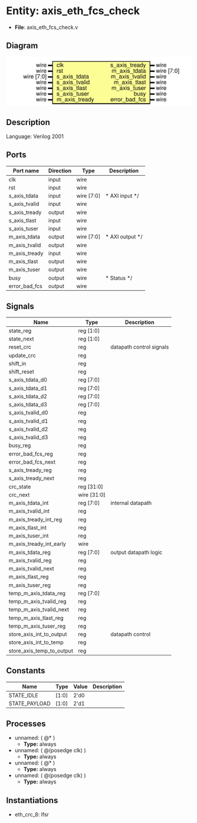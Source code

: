 # Entity: axis_eth_fcs_check

- **File**: axis_eth_fcs_check.v
## Diagram

![Diagram](axis_eth_fcs_check.svg "Diagram")
## Description


 Language: Verilog 2001


## Ports

| Port name     | Direction | Type       | Description                |
| ------------- | --------- | ---------- | -------------------------- |
| clk           | input     | wire       |                            |
| rst           | input     | wire       |                            |
| s_axis_tdata  | input     | wire [7:0] |      * AXI input      */   |
| s_axis_tvalid | input     | wire       |                            |
| s_axis_tready | output    | wire       |                            |
| s_axis_tlast  | input     | wire       |                            |
| s_axis_tuser  | input     | wire       |                            |
| m_axis_tdata  | output    | wire [7:0] |      * AXI output      */  |
| m_axis_tvalid | output    | wire       |                            |
| m_axis_tready | input     | wire       |                            |
| m_axis_tlast  | output    | wire       |                            |
| m_axis_tuser  | output    | wire       |                            |
| busy          | output    | wire       |      * Status      */      |
| error_bad_fcs | output    | wire       |                            |
## Signals

| Name                      | Type        | Description                |
| ------------------------- | ----------- | -------------------------- |
| state_reg                 | reg [1:0]   |                            |
| state_next                | reg [1:0]   |                            |
| reset_crc                 | reg         |  datapath control signals  |
| update_crc                | reg         |                            |
| shift_in                  | reg         |                            |
| shift_reset               | reg         |                            |
| s_axis_tdata_d0           | reg [7:0]   |                            |
| s_axis_tdata_d1           | reg [7:0]   |                            |
| s_axis_tdata_d2           | reg [7:0]   |                            |
| s_axis_tdata_d3           | reg [7:0]   |                            |
| s_axis_tvalid_d0          | reg         |                            |
| s_axis_tvalid_d1          | reg         |                            |
| s_axis_tvalid_d2          | reg         |                            |
| s_axis_tvalid_d3          | reg         |                            |
| busy_reg                  | reg         |                            |
| error_bad_fcs_reg         | reg         |                            |
| error_bad_fcs_next        | reg         |                            |
| s_axis_tready_reg         | reg         |                            |
| s_axis_tready_next        | reg         |                            |
| crc_state                 | reg [31:0]  |                            |
| crc_next                  | wire [31:0] |                            |
| m_axis_tdata_int          | reg [7:0]   |  internal datapath         |
| m_axis_tvalid_int         | reg         |                            |
| m_axis_tready_int_reg     | reg         |                            |
| m_axis_tlast_int          | reg         |                            |
| m_axis_tuser_int          | reg         |                            |
| m_axis_tready_int_early   | wire        |                            |
| m_axis_tdata_reg          | reg [7:0]   |  output datapath logic     |
| m_axis_tvalid_reg         | reg         |                            |
| m_axis_tvalid_next        | reg         |                            |
| m_axis_tlast_reg          | reg         |                            |
| m_axis_tuser_reg          | reg         |                            |
| temp_m_axis_tdata_reg     | reg [7:0]   |                            |
| temp_m_axis_tvalid_reg    | reg         |                            |
| temp_m_axis_tvalid_next   | reg         |                            |
| temp_m_axis_tlast_reg     | reg         |                            |
| temp_m_axis_tuser_reg     | reg         |                            |
| store_axis_int_to_output  | reg         |  datapath control          |
| store_axis_int_to_temp    | reg         |                            |
| store_axis_temp_to_output | reg         |                            |
## Constants

| Name          | Type  | Value | Description |
| ------------- | ----- | ----- | ----------- |
| STATE_IDLE    | [1:0] | 2'd0  |             |
| STATE_PAYLOAD | [1:0] | 2'd1  |             |
## Processes
- unnamed: ( @* )
  - **Type:** always
- unnamed: ( @(posedge clk) )
  - **Type:** always
- unnamed: ( @* )
  - **Type:** always
- unnamed: ( @(posedge clk) )
  - **Type:** always
## Instantiations

- eth_crc_8: lfsr
